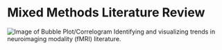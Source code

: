 # Mixed Methods Literature Review
![Image of Bubble Plot/Correlogram](https://github.com/brgrg11/Mixed-Methods-Literature-Review/blob/main/fmri_bet_bubble.png)
Identifying and visualizing trends in neuroimaging modality (fMRI) literature.
